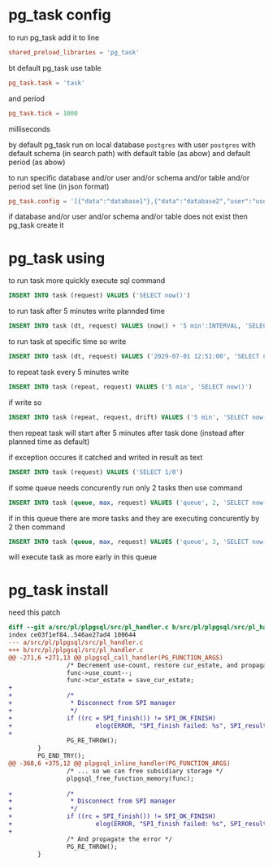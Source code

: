 # pg_task config
to run pg_task add it to line
```conf
shared_preload_libraries = 'pg_task'
```

bt default pg_task use table
```conf
pg_task.task = 'task'
```
and period
```conf
pg_task.tick = 1000
```
milliseconds

by default pg_task run on local database `postgres` with user `postgres` with default schema (in search path) with default table (as abow) and default period (as abow)

to run specific database and/or user and/or schema and/or table and/or period set line (in json format)
```conf
pg_task.config = '[{"data":"database1"},{"data":"database2","user":"username2"},{"data":"database3","schema":"schema3"},{"data":"database4","table":"table4"},{"data":"database5","period":100}]'
```

if database and/or user and/or schema and/or table does not exist then pg_task create it

# pg_task using

to run task more quickly execute sql command
```sql
INSERT INTO task (request) VALUES ('SELECT now()')
```

to run task after 5 minutes write plannded time
```sql
INSERT INTO task (dt, request) VALUES (now() + '5 min':INTERVAL, 'SELECT now()')
```

to run task at specific time so write
```sql
INSERT INTO task (dt, request) VALUES ('2029-07-01 12:51:00', 'SELECT now()')
```

to repeat task every 5 minutes write
```sql
INSERT INTO task (repeat, request) VALUES ('5 min', 'SELECT now()')
```

if write so
```sql
INSERT INTO task (repeat, request, drift) VALUES ('5 min', 'SELECT now()', false)
```
then repeat task will start after 5 minutes after task done (instead after planned time as default)

if exception occures it catched and writed in result as text
```sql
INSERT INTO task (request) VALUES ('SELECT 1/0')
```

if some queue needs concurently run only 2 tasks then use command
```sql
INSERT INTO task (queue, max, request) VALUES ('queue', 2, 'SELECT now()')
```

if in this queue there are more tasks and they are executing concurently by 2 then command
```sql
INSERT INTO task (queue, max, request) VALUES ('queue', 3, 'SELECT now()')
```
will execute task as more early in this queue

# pg_task install

need this patch
```diff
diff --git a/src/pl/plpgsql/src/pl_handler.c b/src/pl/plpgsql/src/pl_handler.c
index ce03f1ef84..546ae27ad4 100644
--- a/src/pl/plpgsql/src/pl_handler.c
+++ b/src/pl/plpgsql/src/pl_handler.c
@@ -271,6 +271,13 @@ plpgsql_call_handler(PG_FUNCTION_ARGS)
                /* Decrement use-count, restore cur_estate, and propagate error */
                func->use_count--;
                func->cur_estate = save_cur_estate;
+
+               /*
+                * Disconnect from SPI manager
+                */
+               if ((rc = SPI_finish()) != SPI_OK_FINISH)
+                       elog(ERROR, "SPI_finish failed: %s", SPI_result_code_string(rc));
+
                PG_RE_THROW();
        }
        PG_END_TRY();
@@ -368,6 +375,12 @@ plpgsql_inline_handler(PG_FUNCTION_ARGS)
                /* ... so we can free subsidiary storage */
                plpgsql_free_function_memory(func);
 
+               /*
+                * Disconnect from SPI manager
+                */
+               if ((rc = SPI_finish()) != SPI_OK_FINISH)
+                       elog(ERROR, "SPI_finish failed: %s", SPI_result_code_string(rc));
+
                /* And propagate the error */
                PG_RE_THROW();
        }
```

